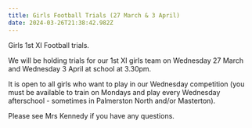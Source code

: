 ```yaml
---
title: Girls Football Trials (27 March & 3 April)
date: 2024-03-26T21:38:42.982Z
---
```

Girls 1st XI Football trials.  

We will be holding trials for our 1st XI girls team on Wednesday 27 March and Wednesday 3 April at school at 3.30pm.  

It is open to all girls who want to play in our Wednesday competition (you must be available to train on Mondays and play every Wednesday afterschool - sometimes in Palmerston North and/or Masterton).  

Please see Mrs Kennedy if you have any questions.